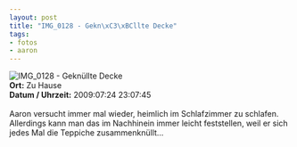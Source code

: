 ```yaml
--- 
layout: post
title: "IMG_0128 - Gekn\xC3\xBCllte Decke"
tags: 
- fotos
- aaron
---
```

<img src="http://blog.fabianonline.de/wp-content/main/2010_04/IMG_0128.jpg" alt="IMG_0128 - Geknüllte Decke" class="aligncenter" /><br />
<strong>Ort:</strong> Zu Hause<br />
<strong>Datum / Uhrzeit:</strong> 2009:07:24 23:07:45<br />
<br />
Aaron versucht immer mal wieder, heimlich im Schlafzimmer zu schlafen. Allerdings kann man das im Nachhinein immer leicht feststellen, weil er sich jedes Mal die Teppiche zusammenknüllt...
